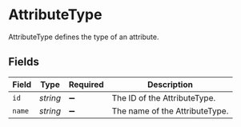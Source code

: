 # AttributeType

AttributeType defines the type of an attribute.


## Fields

| Field                          | Type                           | Required                       | Description                    |
| ------------------------------ | ------------------------------ | ------------------------------ | ------------------------------ |
| `id`                           | *string*                       | :heavy_minus_sign:             | The ID of the AttributeType.   |
| `name`                         | *string*                       | :heavy_minus_sign:             | The name of the AttributeType. |